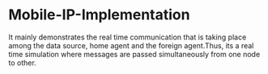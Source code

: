 # Mobile-IP-Implementation
It mainly demonstrates the real time communication that is taking place among the data source, home agent and the foreign agent.Thus, its a real time simulation where messages are passed simultaneously from one node to other.
